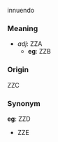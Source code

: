 innuendo
### Meaning
+ _adj_: ZZA
    + __eg__: ZZB

### Origin

ZZC

### Synonym

__eg__: ZZD

+ ZZE


